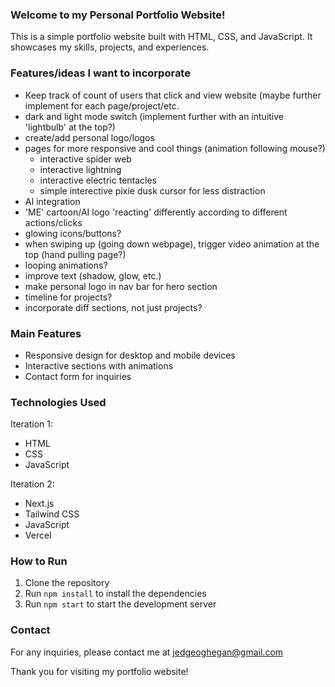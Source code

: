 ### Welcome to my Personal Portfolio Website!

This is a simple portfolio website built with HTML, CSS, and JavaScript. It showcases my skills, projects, and experiences.


### Features/ideas I want to incorporate
- Keep track of count of users that click and view website (maybe further implement for each page/project/etc.
- dark and light mode switch (implement further with an intuitive 'lightbulb' at the top?) 
- create/add personal logo/logos 
- pages for more responsive and cool things (animation following mouse?)
  - interactive spider web
  - interactive lightning
  - interactive electric tentacles
  - simple interective pixie dusk cursor for less distraction
- AI integration
- 'ME' cartoon/AI logo 'reacting' differently according to different actions/clicks
- glowing icons/buttons?
- when swiping up (going down webpage), trigger video animation at the top (hand pulling page?)
- looping animations?
- improve text (shadow, glow, etc.)
- make personal logo in nav bar for hero section
- timeline for projects?
- incorporate diff sections, not just projects?
  

### Main Features

- Responsive design for desktop and mobile devices
- Interactive sections with animations
- Contact form for inquiries

### Technologies Used

Iteration 1:
- HTML
- CSS
- JavaScript

Iteration 2:
- Next.js
- Tailwind CSS
- JavaScript
- Vercel

### How to Run

1. Clone the repository
2. Run `npm install` to install the dependencies
3. Run `npm start` to start the development server

### Contact

For any inquiries, please contact me at jedgeoghegan@gmail.com

Thank you for visiting my portfolio website!



